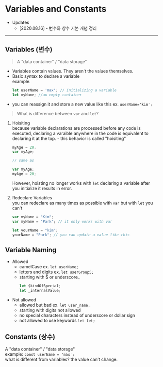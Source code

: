 # Variables and Constants

- Updates
  - [2020.08.16] - 변수와 상수 기본 개념 정리

---
## Variables (변수)

>A "data container" / "data storage"

- Variables contain values. They aren't the values themselves.
- Basic syntax to declare a variable  
  example:
  ```Javascript
  let userName = 'max'; // initializing a variable
  let myName; //an empty container
  ```
- you can reassign it and store a new value like this ex. `userName='kim';`

>What is difference between `var` and `let`?

1. Hoisiting  
     because variable declarations are processed before any code is executed, declaring a varaible anywhere in the code is equivalent to declaring it at the top. - this behavior is called "hoisiting"

     ```javascript
     myAge = 20;
     var myAge;

     // same as

     var myAge;
     myAge = 20;
     ```
    However, hoisting no longer works with `let` declaring a variable after you initialize it results in error.

2. Redeclare Variables  
  you can redeclare as many times as possible with `var` but with `let` you can't

     ```javascript
     var myName = "Kim";
     var myName = "Park"; // it only works with var

     let yourName = "kim";
     yourName = "Park"; // you can update a value like this
     ```

## Variable Naming

- Allowed
  - camelCase ex. `let userName;`
  - letters and digits ex. `let userGroup5;`
  - starting with \$ or underscore\_
    ```javascript
    let $kindOfSpecial;
    let _internalValue;
    ```
- Not allowed
  - allowed but bad ex. `let user_name;`
  - starting with digits not allowed
  - no special characters instead of underscore or dollar sign
  - not allowed to use keywords `let let;`

## Constants (상수)

A "data container" / "data storage"  
example: `const userName = 'max';`  
what is different from variables? the value can't change.
